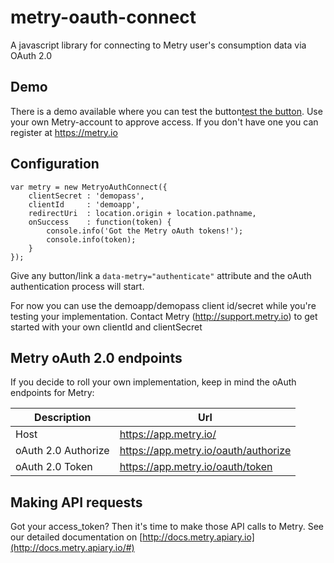 # metry-oauth-connect
A javascript library for connecting to Metry user's consumption data via OAuth 2.0

## Demo
There is a demo available where you can test the button<a href="http://metry-oauth-connect-demo.s3-website-eu-west-1.amazonaws.com/">test the button</a>. Use your own Metry-account to approve access. If you don't have one you can register at https://metry.io

## Configuration
```
var metry = new MetryoAuthConnect({
    clientSecret : 'demopass',
    clientId     : 'demoapp',
    redirectUri  : location.origin + location.pathname,
    onSuccess    : function(token) {
        console.info('Got the Metry oAuth tokens!');
        console.info(token);
    }
});
```

Give any button/link a `data-metry="authenticate"` attribute and the oAuth authentication process will start. 

For now you can use the demoapp/demopass client id/secret while you're testing your implementation.
Contact Metry (http://support.metry.io) to get started with your own clientId and clientSecret

## Metry oAuth 2.0 endpoints
If you decide to roll your own implementation, keep in mind the oAuth endpoints for Metry:

| Description   | Url           |
| ------------- | ------------- |
| Host                 | https://app.metry.io/  |
| oAuth 2.0 Authorize  | https://app.metry.io/oauth/authorize  |
| oAuth 2.0 Token      | https://app.metry.io/oauth/token  |


## Making API requests
Got your access_token? Then it's time to make those API calls to Metry. See our detailed documentation on
[http://docs.metry.apiary.io](http://docs.metry.apiary.io/#)
